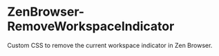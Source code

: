 # ZenBrowser-RemoveWorkspaceIndicator
Custom CSS to remove the current workspace indicator in Zen Browser.
